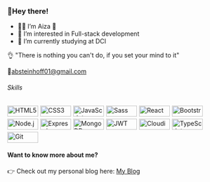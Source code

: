 ### 👋Hey there!

- 👩‍💻 I’m Aiza :revolving_hearts:
- 👀 I’m interested in Full-stack development
- 🌱 I’m currently studying at DCI

:ok_hand: "There is nothing you can't do, if you set your mind to it"

📧absteinhoff01@gmail.com

###### Skills
<div style="display: flex; flex-wrap: wrap; gap: 5px;">
  <img src="https://img.shields.io/badge/HTML5-E34F26?style=for-the-badge&logo=html5&logoColor=white" alt="HTML5" style="width: 70px; height: 25px;"/>
  <img src="https://img.shields.io/badge/CSS3-1572B6?style=for-the-badge&logo=css3&logoColor=white" alt="CSS3" style="width: 70px; height: 25px;"/>
  <img src="https://img.shields.io/badge/JavaScript-F7DF1E?style=for-the-badge&logo=javascript&logoColor=black" alt="JavaScript" style="width: 70px; height: 25px;"/>
  <img src="https://img.shields.io/badge/Sass-CC6699?style=for-the-badge&logo=sass&logoColor=white" alt="Sass" style="width: 70px; height: 25px;"/>
  <img src="https://img.shields.io/badge/React-61DAFB?style=for-the-badge&logo=react&logoColor=black" alt="React" style="width: 70px; height: 25px;"/>
  <img src="https://img.shields.io/badge/Bootstrap-7952B3?style=for-the-badge&logo=bootstrap&logoColor=white" alt="Bootstrap" style="width: 70px; height: 25px;"/>
  <img src="https://img.shields.io/badge/Node.js-339933?style=for-the-badge&logo=node.js&logoColor=white" alt="Node.js" style="width: 70px; height: 25px;"/>
  <img src="https://img.shields.io/badge/Express.js-000000?style=for-the-badge&logo=express&logoColor=white" alt="Express.js" style="width: 70px; height: 25px;"/>
  <img src="https://img.shields.io/badge/MongoDB-47A248?style=for-the-badge&logo=mongodb&logoColor=white" alt="MongoDB" style="width: 70px; height: 25px;"/>
  <img src="https://img.shields.io/badge/JWT-000000?style=for-the-badge&logo=jsonwebtokens&logoColor=white" alt="JWT" style="width: 70px; height: 25px;"/>
  <img src="https://img.shields.io/badge/Cloudinary-3448C5?style=for-the-badge&logo=cloudinary&logoColor=white" alt="Cloudinary" style="width: 70px; height: 25px;"/>
  <img src="https://img.shields.io/badge/TypeScript-3178C6?style=for-the-badge&logo=typescript&logoColor=white" alt="TypeScript" style="width: 70px; height: 25px;"/>
  <img src="https://img.shields.io/badge/Git-F05032?style=for-the-badge&logo=git&logoColor=white" alt="Git" style="width: 70px; height: 25px;"/>
</div>


#### Want to know more about me?  
👉 Check out my personal blog here: [My Blog](https://aizstein1.wordpress.com)
<!---
AizStein/AizStein is a ✨ special ✨ repository because its `README.md` (this file) appears on your GitHub profile.
You can click the Preview link to take a look at your changes.
--->

